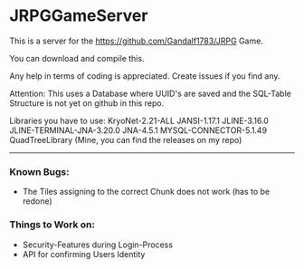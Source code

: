 # JRPGGameServer

This is a server for the https://github.com/Gandalf1783/JRPG Game. 

You can download and compile this.

Any help in terms of coding is appreciated. Create issues if you find any.

Attention:
This uses a Database where UUID's are saved and the SQL-Table Structure is not yet on github in this repo.

Libraries you have to use:
KryoNet-2.21-ALL
JANSI-1.17.1
JLINE-3.16.0
JLINE-TERMINAL-JNA-3.20.0
JNA-4.5.1
MYSQL-CONNECTOR-5.1.49
QuadTreeLibrary (Mine, you can find the releases on my repo)

---

### Known Bugs:
  - The Tiles assigning to the correct Chunk does not work (has to be redone)

### Things to Work on: 
  - Security-Features during Login-Process
  - API for confirming Users Identity
  
  
